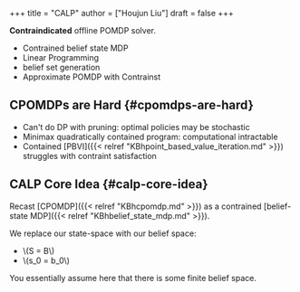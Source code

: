 +++
title = "CALP"
author = ["Houjun Liu"]
draft = false
+++

**Contraindicated** offline POMDP solver.

-   Contrained belief state MDP
-   Linear Programming
-   belief set generation
-   Approximate POMDP with Contrainst


## CPOMDPs are Hard {#cpomdps-are-hard}

-   Can't do DP with pruning: optimal policies may be stochastic
-   Minimax quadratically contained program: computational intractable
-   Contained [PBVI]({{< relref "KBhpoint_based_value_iteration.md" >}}) struggles with contraint satisfaction


## CALP Core Idea {#calp-core-idea}

Recast [CPOMDP]({{< relref "KBhcpomdp.md" >}}) as a contrained [belief-state MDP]({{< relref "KBhbelief_state_mdp.md" >}}).

We replace our state-space with our belief space:

-   \\(S = B\\)
-   \\(s\_0 = b\_0\\)

You essentially assume here that there is some finite belief space.

